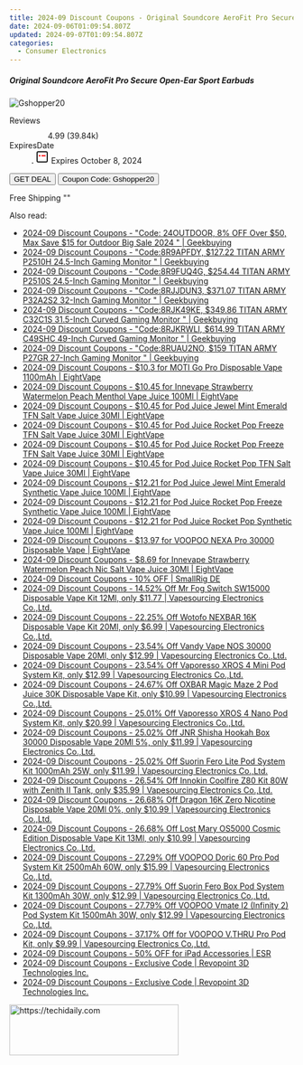 ```yaml
---
title: 2024-09 Discount Coupons - Original Soundcore AeroFit Pro Secure Open-Ear Sport Earbuds | Gshopper
date: 2024-09-06T01:09:54.807Z
updated: 2024-09-07T01:09:54.807Z
categories:
  - Consumer Electronics
---
```



<div class="max-w-4xl mx-auto grid grid-cols-1 lg:max-w-5xl lg:gap-x-20 lg:grid-cols-2">
  <div class="relative p-3 col-start-1 row-start-1 flex flex-col-reverse rounded-lg bg-gradient-to-t from-black/75 via-black/0 sm:bg-none sm:row-start-2 sm:p-0 lg:row-start-1">
    <h5 class="mt-1 text-lg font-semibold text-white sm:text-slate-900 md:text-2xl dark:sm:text-white">Original Soundcore AeroFit Pro Secure Open-Ear Sport Earbuds</h5>
  </div>
  
  <div class="col-start-1 col-end-3 row-start-1 grid gap-4 sm:mb-6 sm:grid-cols-4 lg:col-start-2 lg:row-span-6 lg:row-end-6 lg:mb-0 lg:gap-6">
      <img src="&quot;&quot;" onClick="javascript:window.open(decodeURIComponent('%22https%3A%2F%2Fwww.shareasale.com%2Fu.cfm%3Fd%3D1118341%26m%3D97331%26u%3D4338022%22'), '_blank');void(0);" alt="Gshopper20" class="h-60 w-full rounded-lg object-cover sm:col-span-2 sm:h-52 lg:col-span-full" loading="lazy" />
    
  </div>
  <dl class="row-start-2 mt-4 flex items-center text-xs font-medium sm:row-start-3 sm:mt-1 md:mt-2.5 lg:row-start-2">
    <dt class="sr-only">Reviews</dt>
    <dd class="flex items-center text-indigo-600 dark:text-indigo-400">
      <svg width="24" height="24" fill="none" aria-hidden="true" class="mr-1 stroke-current dark:stroke-indigo-500">
        <path d="m12 5 2 5h5l-4 4 2.103 5L12 16l-5.103 3L9 14l-4-4h5l2-5Z" stroke-width="2" stroke-linecap="round" stroke-linejoin="round" />
      </svg>
      <span>4.99 <span class="font-normal text-slate-400">(39.84k)</span></span>
    </dd>
    <dt class="sr-only">ExpiresDate</dt>
    <dd class="flex items-center">
      <svg width="2" height="2" aria-hidden="true" fill="currentColor" class="mx-3 text-slate-300">
        <circle cx="1" cy="1" r="1" />
      </svg>
      <svg width="24" height="24" viewBox="0 0 24 24" fill="none" stroke="currentColor" stroke-width="2">
        <rect x="3" y="3" width="18" height="18" rx="2" fill="#fff" />
        <path d="M6 10L18 10" stroke="red" stroke-width="2" fill="none" />
        <path d="M10 6L10 18" stroke="#fff" stroke-width="2" fill="none" />
      </svg>
      Expires October 8, 2024    </dd>
  </dl>
  <div class="col-start-1 row-start-3 mt-4 self-center sm:col-start-2 sm:row-span-2 sm:row-start-2 sm:mt-0 lg:col-start-1 lg:row-start-3 lg:row-end-4 lg:mt-6">
    <button type="button" onClick="javascript:window.open(decodeURIComponent('%22https%3A%2F%2Fwww.shareasale.com%2Fu.cfm%3Fd%3D1118341%26m%3D97331%26u%3D4338022%22'), '_blank');void(0);" class="rounded-lg bg-red-600 px-3 py-2 text-sm font-medium leading-6 text-white">GET DEAL</button>
    <button type="button" onClick="javascript:window.open(decodeURIComponent('%22https%3A%2F%2Fwww.shareasale.com%2Fu.cfm%3Fd%3D1118341%26m%3D97331%26u%3D4338022%22'), '_blank');void(0);" class="border-dashed border-2 border-indigo-600 bg-green-100 text-sm leading-6 font-medium py-2 px-3 rounded-lg">Coupon Code: Gshopper20</button>
  </div>
  <p class="col-start-1 mt-4 text-sm leading-6 sm:col-span-2 lg:col-span-1 lg:row-start-4 lg:mt-6 dark:text-slate-400">
    Free Shipping 
""  </p>
</div>
<span class="atpl-alsoreadstyle">Also read:</span>
<div><ul>
<li><a href="https://coupons.techidaily.com/coupon-1229665-share-38812-sale/"><u>2024-09 Discount Coupons - "Code: 24OUTDOOR, 8% OFF Over $50, Max Save $15 for Outdoor Big Sale 2024 " | Geekbuying</u></a></li>
<li><a href="https://coupons.techidaily.com/coupon-1229501-share-38812-sale/"><u>2024-09 Discount Coupons - "Code:8R9APFDY, $127.22 TITAN ARMY P2510H 24.5-Inch Gaming Monitor " | Geekbuying</u></a></li>
<li><a href="https://coupons.techidaily.com/coupon-1229498-share-38812-sale/"><u>2024-09 Discount Coupons - "Code:8R9FUQ4G, $254.44 TITAN ARMY P2510S 24.5-Inch Gaming Monitor " | Geekbuying</u></a></li>
<li><a href="https://coupons.techidaily.com/coupon-1229502-share-38812-sale/"><u>2024-09 Discount Coupons - "Code:8RJJDUN3, $371.07 TITAN ARMY P32A2S2 32-Inch Gaming Monitor " | Geekbuying</u></a></li>
<li><a href="https://coupons.techidaily.com/coupon-1229500-share-38812-sale/"><u>2024-09 Discount Coupons - "Code:8RJK49KE, $349.86 TITAN ARMY C32C1S 31.5-Inch Curved Gaming Monitor " | Geekbuying</u></a></li>
<li><a href="https://coupons.techidaily.com/coupon-1229503-share-38812-sale/"><u>2024-09 Discount Coupons - "Code:8RJKRWLI, $614.99 TITAN ARMY C49SHC 49-Inch Curved Gaming Monitor " | Geekbuying</u></a></li>
<li><a href="https://coupons.techidaily.com/coupon-1229499-share-38812-sale/"><u>2024-09 Discount Coupons - "Code:8RUAU2NO, $159 TITAN ARMY P27GR 27-Inch Gaming Monitor " | Geekbuying</u></a></li>
<li><a href="https://coupons.techidaily.com/coupon-1229479-share-59344-sale/"><u>2024-09 Discount Coupons - $10.3 for MOTI Go Pro Disposable Vape 1100mAh | EightVape</u></a></li>
<li><a href="https://coupons.techidaily.com/coupon-1230718-share-59344-sale/"><u>2024-09 Discount Coupons - $10.45 for Innevape Strawberry Watermelon Peach Menthol Vape Juice 100Ml | EightVape</u></a></li>
<li><a href="https://coupons.techidaily.com/coupon-1230711-share-59344-sale/"><u>2024-09 Discount Coupons - $10.45 for Pod Juice Jewel Mint Emerald TFN Salt Vape Juice 30Ml | EightVape</u></a></li>
<li><a href="https://coupons.techidaily.com/coupon-1230712-share-59344-sale/"><u>2024-09 Discount Coupons - $10.45 for Pod Juice Rocket Pop Freeze TFN Salt Vape Juice 30Ml | EightVape</u></a></li>
<li><a href="https://coupons.techidaily.com/coupon-1230713-share-59344-sale/"><u>2024-09 Discount Coupons - $10.45 for Pod Juice Rocket Pop Freeze TFN Salt Vape Juice 30Ml | EightVape</u></a></li>
<li><a href="https://coupons.techidaily.com/coupon-1230714-share-59344-sale/"><u>2024-09 Discount Coupons - $10.45 for Pod Juice Rocket Pop TFN Salt Vape Juice 30Ml | EightVape</u></a></li>
<li><a href="https://coupons.techidaily.com/coupon-1230715-share-59344-sale/"><u>2024-09 Discount Coupons - $12.21 for Pod Juice Jewel Mint Emerald Synthetic Vape Juice 100Ml | EightVape</u></a></li>
<li><a href="https://coupons.techidaily.com/coupon-1230716-share-59344-sale/"><u>2024-09 Discount Coupons - $12.21 for Pod Juice Rocket Pop Freeze Synthetic Vape Juice 100Ml | EightVape</u></a></li>
<li><a href="https://coupons.techidaily.com/coupon-1230717-share-59344-sale/"><u>2024-09 Discount Coupons - $12.21 for Pod Juice Rocket Pop Synthetic Vape Juice 100Ml | EightVape</u></a></li>
<li><a href="https://coupons.techidaily.com/coupon-1229509-share-59344-sale/"><u>2024-09 Discount Coupons - $13.97 for VOOPOO NEXA Pro 30000 Disposable Vape | EightVape</u></a></li>
<li><a href="https://coupons.techidaily.com/coupon-1230719-share-59344-sale/"><u>2024-09 Discount Coupons - $8.69 for Innevape Strawberry Watermelon Peach Nic Salt Vape Juice 30Ml | EightVape</u></a></li>
<li><a href="https://coupons.techidaily.com/coupon-1079073-share-110294-sale/"><u>2024-09 Discount Coupons - 10% OFF | SmallRig DE</u></a></li>
<li><a href="https://coupons.techidaily.com/coupon-1100828-share-90958-sale/"><u>2024-09 Discount Coupons - 14.52% Off Mr Fog Switch SW15000 Disposable Vape Kit 12Ml, only $11.77 | Vapesourcing Electronics Co.,Ltd.</u></a></li>
<li><a href="https://coupons.techidaily.com/coupon-1109763-share-90958-sale/"><u>2024-09 Discount Coupons - 22.25% Off Wotofo NEXBAR 16K Disposable Vape Kit 20Ml, only $6.99 | Vapesourcing Electronics Co.,Ltd.</u></a></li>
<li><a href="https://coupons.techidaily.com/coupon-1230040-share-90958-sale/"><u>2024-09 Discount Coupons - 23.54% Off Vandy Vape NOS 30000 Disposable Vape 20Ml, only $12.99 | Vapesourcing Electronics Co.,Ltd.</u></a></li>
<li><a href="https://coupons.techidaily.com/coupon-1106333-share-90958-sale/"><u>2024-09 Discount Coupons - 23.54% Off Vaporesso XROS 4 Mini Pod System Kit, only $12.99 | Vapesourcing Electronics Co.,Ltd.</u></a></li>
<li><a href="https://coupons.techidaily.com/coupon-1112225-share-90958-sale/"><u>2024-09 Discount Coupons - 24.67% Off OXBAR Magic Maze 2 Pod Juice 30K Disposable Vape Kit, only $10.99 | Vapesourcing Electronics Co.,Ltd.</u></a></li>
<li><a href="https://coupons.techidaily.com/coupon-1229486-share-90958-sale/"><u>2024-09 Discount Coupons - 25.01% Off Vaporesso XROS 4 Nano Pod System Kit, only $20.99 | Vapesourcing Electronics Co.,Ltd.</u></a></li>
<li><a href="https://coupons.techidaily.com/coupon-1230039-share-90958-sale/"><u>2024-09 Discount Coupons - 25.02% Off JNR Shisha Hookah Box 30000 Disposable Vape 20Ml 5%, only $11.99 | Vapesourcing Electronics Co.,Ltd.</u></a></li>
<li><a href="https://coupons.techidaily.com/coupon-1229814-share-90958-sale/"><u>2024-09 Discount Coupons - 25.02% Off Suorin Fero Lite Pod System Kit 1000mAh 25W, only $11.99 | Vapesourcing Electronics Co.,Ltd.</u></a></li>
<li><a href="https://coupons.techidaily.com/coupon-817186-share-90958-sale/"><u>2024-09 Discount Coupons - 26.54% Off Innokin Coolfire Z80 Kit 80W with Zenith II Tank, only $35.99 | Vapesourcing Electronics Co.,Ltd.</u></a></li>
<li><a href="https://coupons.techidaily.com/coupon-1230243-share-90958-sale/"><u>2024-09 Discount Coupons - 26.68% Off Dragon 16K Zero Nicotine Disposable Vape 20Ml 0%, only $10.99 | Vapesourcing Electronics Co.,Ltd.</u></a></li>
<li><a href="https://coupons.techidaily.com/coupon-1088335-share-90958-sale/"><u>2024-09 Discount Coupons - 26.68% Off Lost Mary OS5000 Cosmic Edition Disposable Vape Kit 13Ml, only $10.99 | Vapesourcing Electronics Co.,Ltd.</u></a></li>
<li><a href="https://coupons.techidaily.com/coupon-1229487-share-90958-sale/"><u>2024-09 Discount Coupons - 27.29% Off VOOPOO Doric 60 Pro Pod System Kit 2500mAh 60W, only $15.99 | Vapesourcing Electronics Co.,Ltd.</u></a></li>
<li><a href="https://coupons.techidaily.com/coupon-1229815-share-90958-sale/"><u>2024-09 Discount Coupons - 27.79% Off Suorin Fero Box Pod System Kit 1300mAh 30W, only $12.99 | Vapesourcing Electronics Co.,Ltd.</u></a></li>
<li><a href="https://coupons.techidaily.com/coupon-1229485-share-90958-sale/"><u>2024-09 Discount Coupons - 27.79% Off VOOPOO Vmate I2 (Infinity 2) Pod System Kit 1500mAh 30W, only $12.99 | Vapesourcing Electronics Co.,Ltd.</u></a></li>
<li><a href="https://coupons.techidaily.com/coupon-703702-share-90958-sale/"><u>2024-09 Discount Coupons - 37.17% Off for VOOPOO V.THRU Pro Pod Kit, only $9.99 | Vapesourcing Electronics Co.,Ltd.</u></a></li>
<li><a href="https://coupons.techidaily.com/coupon-985312-share-80610-sale/"><u>2024-09 Discount Coupons - 50% OFF for iPad Accessories | ESR</u></a></li>
<li><a href="https://coupons.techidaily.com/coupon-1229518-share-113735-sale/"><u>2024-09 Discount Coupons - Exclusive Code | Revopoint 3D Technologies Inc.</u></a></li>
<li><a href="https://coupons.techidaily.com/coupon-1229520-share-113735-sale/"><u>2024-09 Discount Coupons - Exclusive Code | Revopoint 3D Technologies Inc.</u></a></li>
</ul></div>

<ins class="adsbygoogle"
      style="display:block"
      data-ad-client="ca-pub-7571918770474297"
      data-ad-slot="8358498916"
      data-ad-format="auto"
      data-full-width-responsive="true"></ins>
<!-- affiliate ads begin -->
<a href="https://aidotcom.pxf.io/c/5597632/2129041/19576" target="_top" id="2129041">
  <img src="//a.impactradius-go.com/display-ad/19576-2129041" border="0" alt="https://techidaily.com" width="300" height="90"/>
</a>
<img height="0" width="0" src="https://aidotcom.pxf.io/i/5597632/2129041/19576" style="position:absolute;visibility:hidden;" border="0" />
<!-- affiliate ads end -->